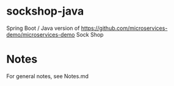 # sockshop-java
Spring Boot / Java version of https://github.com/microservices-demo/microservices-demo Sock Shop

# Notes
For general notes, see Notes.md
